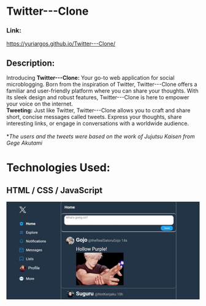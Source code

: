# Twitter---Clone

### Link:
https://yuriargos.github.io/Twitter---Clone/

## Description:
Introducing **Twitter---Clone:** Your go-to web application for social microblogging. Born from the inspiration of Twitter, Twitter---Clone offers a familiar and user-friendly platform where you can share your thoughts. With its sleek design and robust features, Twitter---Clone is here to empower your voice on the internet.
<br>
**Tweeting:** Just like Twitter, Twitter---Clone allows you to craft and share short, concise messages called tweets. Express your thoughts, share interesting links, or engage in conversations with a worldwide audience.
<br> <br>
**The users and the tweets were based on the work of Jujutsu Kaisen from Gege Akutami*

# Technologies Used:
## HTML / CSS / JavaScript

![image](https://github.com/YuriArgos/Twitter---Clone/blob/main/assets/JUJUTSU.jpeg)
